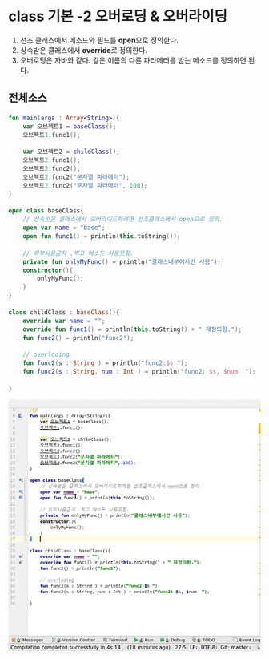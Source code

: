 # class 기본 -2 오버로딩 & 오버라이딩
1. 선조 클래스에서 메소드와 필드를 **open**으로 정의한다.
2. 상속받은 클래스에서  **override**로 정의한다.
3. 오버로딩은 자바와 같다. 같은 이름의 다른 파라메터를 받는 메소드를 정의하면 된다.

## 전체소스
~~~kotlin
fun main(args : Array<String>){
    var 오브젝트1 = baseClass();
    오브젝트1.func1();

    var 오브젝트2 = childClass();
    오브젝트2.func1();
    오브젝트2.func2();
    오브젝트2.func2("문자열 파라메터");
    오브젝트2.func2("문자열 파라메터", 100);
}

open class baseClass{
    // 상속받은 클래스에서 오버라이드하려면 선조클래스에서 open으로 정의.
    open var name = "base";
    open fun func1() = println(this.toString());

    // 외부사용금지 .찍고 메소드 사용못함.
    private fun onlyMyFunc() = println("클래스내부에서만 사용");
    constructor(){
        onlyMyFunc();
    }
}

class childClass : baseClass(){
    override var name = "";
    override fun func1() = println(this.toString() + " 재정의함.");
    fun func2() = println("func2");

    // overloding
    fun func2(s : String ) = println("func2:$s ");
    fun func2(s : String, num : Int ) = println("func2: $s, $num  ");

}
~~~
![이미지](polymorphism.gif)
